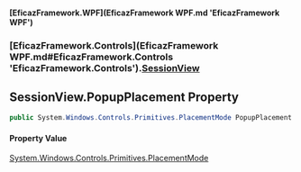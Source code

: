 #### [EficazFramework.WPF](EficazFramework WPF.md 'EficazFramework WPF')
### [EficazFramework.Controls](EficazFramework WPF.md#EficazFramework.Controls 'EficazFramework.Controls').[SessionView](EficazFramework.Controls/SessionView.md 'EficazFramework.Controls.SessionView')

## SessionView.PopupPlacement Property

```csharp
public System.Windows.Controls.Primitives.PlacementMode PopupPlacement { get; set; }
```

#### Property Value
[System.Windows.Controls.Primitives.PlacementMode](https://docs.microsoft.com/en-us/dotnet/api/System.Windows.Controls.Primitives.PlacementMode 'System.Windows.Controls.Primitives.PlacementMode')